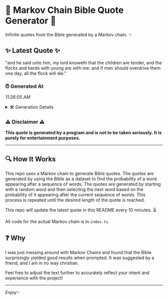 # 📖 Markov Chain Bible Quote Generator 📖

Infinite quotes from the Bible generated by a Markov chain. ✨

## ✨ Latest Quote ✨
"and he said unto him, my lord knoweth that the children are tender, and the flocks and herds with young are with me: and if men should overdrive them one day, all the flock will die."

### ⏰ Generated At
*11:26:05 AM*

<details>
    <summary>🛠️ Generation Details</summary>
    <p>
        <strong>🌱 Seed:</strong> and<br>
        <strong>🔄 Iterations:</strong> 35<br>
        <strong>📜 Context History:</strong><br>[ and ]: he<br>[ and, he ]: said<br>[ and, he, said ]: unto<br>[ and, he, said, unto ]: him,<br>[ and, he, said, unto, him, ]: my<br>[ and, he, said, unto, him,, my ]: lord<br>[ he, said, unto, him,, my, lord ]: knoweth<br>[ said, unto, him,, my, lord, knoweth ]: that<br>[ unto, him,, my, lord, knoweth, that ]: the<br>[ him,, my, lord, knoweth, that, the ]: children<br>[ my, lord, knoweth, that, the, children ]: are<br>[ lord, knoweth, that, the, children, are ]: tender,<br>[ knoweth, that, the, children, are, tender, ]: and<br>[ that, the, children, are, tender,, and ]: the<br>[ the, children, are, tender,, and, the ]: flocks<br>[ children, are, tender,, and, the, flocks ]: and<br>[ are, tender,, and, the, flocks, and ]: herds<br>[ tender,, and, the, flocks, and, herds ]: with<br>[ and, the, flocks, and, herds, with ]: young<br>[ the, flocks, and, herds, with, young ]: are<br>[ flocks, and, herds, with, young, are ]: with<br>[ and, herds, with, young, are, with ]: me:<br>[ herds, with, young, are, with, me: ]: and<br>[ with, young, are, with, me:, and ]: if<br>[ young, are, with, me:, and, if ]: men<br>[ are, with, me:, and, if, men ]: should<br>[ with, me:, and, if, men, should ]: overdrive<br>[ me:, and, if, men, should, overdrive ]: them<br>[ and, if, men, should, overdrive, them ]: one<br>[ if, men, should, overdrive, them, one ]: day,<br>[ men, should, overdrive, them, one, day, ]: all<br>[ should, overdrive, them, one, day,, all ]: the<br>[ overdrive, them, one, day,, all, the ]: flock<br>[ them, one, day,, all, the, flock ]: will<br>[ one, day,, all, the, flock, will ]: die.<br>
    </p>
</details>

### ⚠️ Disclaimer ⚠️
**This quote is generated by a program and is not to be taken seriously. It is purely for entertainment purposes.**

---

## 🔍 How It Works

This repo uses a Markov chain to generate Bible quotes. The quotes are generated by using the Bible as a dataset to find the probability of a word appearing after a sequence of words. The quotes are generated by starting with a random word and then selecting the next word based on the probability of it appearing after the current sequence of words. This process is repeated until the desired length of the quote is reached.

This repo will update the latest quote in this README every 10 minutes. ⏳

All code for the actual Markov chain is in `index.ts`.

## ❓ Why

I was just messing around with Markov Chains and found that the Bible surprisingly yielded good results when prompted. 
It was suggested by a friend, and I am in no way christian.

Feel free to adjust the text further to accurately reflect your intent and experience with the project!

---

*Enjoy*✨
